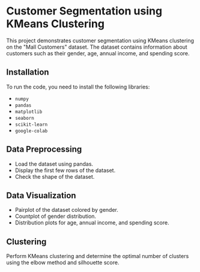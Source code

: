 # Customer Segmentation using KMeans Clustering

This project demonstrates customer segmentation using KMeans clustering on the "Mall Customers" dataset. The dataset contains information about customers such as their gender, age, annual income, and spending score.

## Installation
To run the code, you need to install the following libraries:
- `numpy`
- `pandas`
- `matplotlib`
- `seaborn`
- `scikit-learn`
- `google-colab`



## Data Preprocessing
- Load the dataset using pandas.
- Display the first few rows of the dataset.
- Check the shape of the dataset.

## Data Visualization
- Pairplot of the dataset colored by gender.
- Countplot of gender distribution.
- Distribution plots for age, annual income, and spending score.

## Clustering
Perform KMeans clustering and determine the optimal number of clusters using the elbow method and silhouette score.
